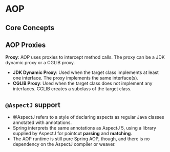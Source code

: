 # AOP

## Core Concepts

## AOP Proxies

**Proxy**: AOP uses proxies to intercept method calls. The proxy can be a JDK dynamic proxy or a CGLIB proxy.

- **JDK Dynamic Proxy**: Used when the target class implements at least one interface. The proxy implements the same
  interface(s).
- **CGLIB Proxy**: Used when the target class does not implement any interfaces. CGLIB creates a subclass of the target
  class.

## `@AspectJ` support

- @AspectJ refers to a style of declaring aspects as regular Java classes annotated with annotations.
- Spring interprets the same annotations as AspectJ 5, using a library supplied by AspectJ for pointcut **parsing** and
  **matching**.
- The AOP runtime is still pure Spring AOP, though, and there is no dependency on the AspectJ compiler or weaver.